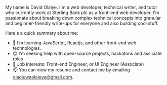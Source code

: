 My name is David Olalye. I'm a web developer, technical writer, and tutor who currently work at Sterling Bank plc as a front-end web developer. I'm passionate about breaking down complex technical concepts into granular and beginner-friendly write-ups for everyone and also building cool stuff.

Here's a quick summary about me:

* 🌱 I’m learning JavaScript, Reactjs, and other front-end web technologies.
* 😊 I’m seeking help with open-source projects, hackatons and assiciate roles 
* 💼 Job interests: Front-end Engineer, or UI Engineer (Associate)
* 📫 You can view my resume and contact me by emailing olaoluwaolaleye@gmail.com.
